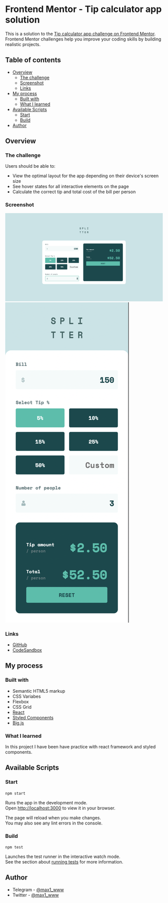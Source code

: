 # Frontend Mentor - Tip calculator app solution

This is a solution to the [Tip calculator app challenge on Frontend Mentor](https://www.frontendmentor.io/challenges/tip-calculator-app-ugJNGbJUX). Frontend Mentor challenges help you improve your coding skills by building realistic projects.

## Table of contents

- [Overview](#overview)
  - [The challenge](#the-challenge)
  - [Screenshot](#screenshot)
  - [Links](#links)
- [My process](#my-process)
  - [Built with](#built-with)
  - [What I learned](#what-i-learned)
- [Available Scripts](#available-scripts)
  - [Start](#start)
  - [Build](#build)
- [Author](#author)

## Overview

### The challenge

Users should be able to:

- View the optimal layout for the app depending on their device's screen size
- See hover states for all interactive elements on the page
- Calculate the correct tip and total cost of the bill per person

### Screenshot

![](./screenshots/screenshot_desktop.png)
![](./screenshots/screenshot_mobile.png)

### Links

- [GitHub](https://github.com/max1www/tip-calculator)
- [CodeSandbox](https://codesandbox.io/p/github/max1www/tip-calculator/main?file=%2FREADME.md)

## My process

### Built with

- Semantic HTML5 markup
- CSS Variabes
- Flexbox
- CSS Grid
- [React](https://reactjs.org/)
- [Styled Components](https://styled-components.com/)
- [Big.js](https://github.com/MikeMcl/big.js/)

### What I learned

In this project I have been have practice with react framework and styled components.

## Available Scripts

### Start

`npm start`

Runs the app in the development mode.\
Open [http://localhost:3000](http://localhost:3000) to view it in your browser.

The page will reload when you make changes.\
You may also see any lint errors in the console.

### Build

`npm test`

Launches the test runner in the interactive watch mode.\
See the section about [running tests](https://facebook.github.io/create-react-app/docs/running-tests) for more information.

## Author

- Telegram - [@max1_www](https://t.me/max1_www)
- Twitter - [@max1_www](https://www.twitter.com/max1_www)
